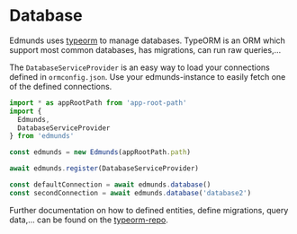 # Database

Edmunds uses [typeorm](https://github.com/typeorm/typeorm) to manage
databases. TypeORM is an ORM which support most common databases,
has migrations, can run raw queries,...

The `DatabaseServiceProvider` is an easy way to load your connections
defined in `ormconfig.json`.  Use your edmunds-instance to easily
fetch one of the defined connections.

```typescript
import * as appRootPath from 'app-root-path'
import {
  Edmunds,
  DatabaseServiceProvider
} from 'edmunds'

const edmunds = new Edmunds(appRootPath.path)

await edmunds.register(DatabaseServiceProvider)

const defaultConnection = await edmunds.database()
const secondConnection = await edmunds.database('database2')
```

Further documentation on how to defined entities, define migrations,
query data,... can be found on the
[typeorm-repo](https://github.com/typeorm/typeorm).
